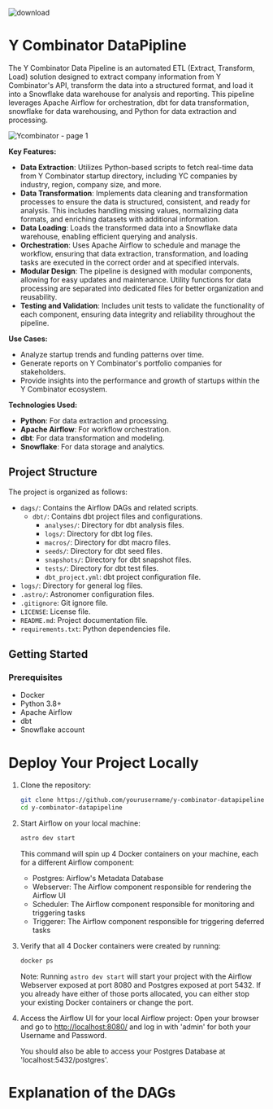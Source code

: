 ![download](https://github.com/user-attachments/assets/a90e21d3-d2a3-45fe-980e-d5e92fd53ee5)

Y Combinator DataPipline
========                                    
The Y Combinator Data Pipeline is an automated ETL (Extract, Transform, Load) solution designed to extract company information from Y Combinator's API, transform the data into a structured format, and load it into a Snowflake data warehouse for analysis and reporting. This pipeline leverages Apache Airflow for orchestration, dbt for data transformation, snowflake for data warehousing, and Python for data extraction and processing.


![Ycombinator - page 1](https://github.com/user-attachments/assets/b7ccb650-f923-43cc-80d2-58bc35be1ebb)

**Key Features:**
- **Data Extraction**: Utilizes Python-based scripts to fetch real-time data from Y Combinator startup directory, including YC companies by industry, region, company size, and more.
- **Data Transformation**: Implements data cleaning and transformation processes to ensure the data is structured, consistent, and ready for analysis. This includes handling missing values, normalizing data formats, and enriching datasets with additional information.
- **Data Loading**: Loads the transformed data into a Snowflake data warehouse, enabling efficient querying and analysis.
- **Orchestration**: Uses Apache Airflow to schedule and manage the workflow, ensuring that data extraction, transformation, and loading tasks are executed in the correct order and at specified intervals.
- **Modular Design**: The pipeline is designed with modular components, allowing for easy updates and maintenance. Utility functions for data processing are separated into dedicated files for better organization and reusability.
- **Testing and Validation**: Includes unit tests to validate the functionality of each component, ensuring data integrity and reliability throughout the pipeline.

**Use Cases:**
- Analyze startup trends and funding patterns over time.
- Generate reports on Y Combinator's portfolio companies for stakeholders.
- Provide insights into the performance and growth of startups within the Y Combinator ecosystem.

**Technologies Used:**
- **Python**: For data extraction and processing.
- **Apache Airflow**: For workflow orchestration.
- **dbt**: For data transformation and modeling.
- **Snowflake**: For data storage and analytics.

## Project Structure

The project is organized as follows:

- `dags/`: Contains the Airflow DAGs and related scripts.
  - `dbt/`: Contains dbt project files and configurations.
    - `analyses/`: Directory for dbt analysis files.
    - `logs/`: Directory for dbt log files.
    - `macros/`: Directory for dbt macro files.
    - `seeds/`: Directory for dbt seed files.
    - `snapshots/`: Directory for dbt snapshot files.
    - `tests/`: Directory for dbt test files.
    - `dbt_project.yml`: dbt project configuration file.
- `logs/`: Directory for general log files.
- `.astro/`: Astronomer configuration files.
- `.gitignore`: Git ignore file.
- `LICENSE`: License file.
- `README.md`: Project documentation file.
- `requirements.txt`: Python dependencies file.

## Getting Started

### Prerequisites

- Docker
- Python 3.8+
- Apache Airflow
- dbt
- Snowflake account

Deploy Your Project Locally
===========================

1. Clone the repository:
   ```sh
   git clone https://github.com/yourusername/y-combinator-datapipeline.git
   cd y-combinator-datapipeline
   ```

2. Start Airflow on your local machine:
   ```sh
   astro dev start
   ```

   This command will spin up 4 Docker containers on your machine, each for a different Airflow component:
   - Postgres: Airflow's Metadata Database
   - Webserver: The Airflow component responsible for rendering the Airflow UI
   - Scheduler: The Airflow component responsible for monitoring and triggering tasks
   - Triggerer: The Airflow component responsible for triggering deferred tasks

3. Verify that all 4 Docker containers were created by running:
   ```sh
   docker ps
   ```

   Note: Running `astro dev start` will start your project with the Airflow Webserver exposed at port 8080 and Postgres exposed at port 5432. If you already have either of those ports allocated, you can either stop your existing Docker containers or change the port.

4. Access the Airflow UI for your local Airflow project:
   Open your browser and go to [http://localhost:8080/](http://localhost:8080/) and log in with 'admin' for both your Username and Password.

   You should also be able to access your Postgres Database at 'localhost:5432/postgres'.

Explanation of the DAGs
=================================
